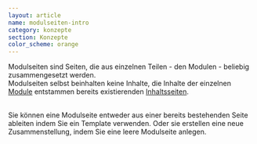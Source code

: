 ```yaml
---
layout: article
name: modulseiten-intro
category: konzepte
section: Konzepte
color_scheme: orange
---
```


Modulseiten sind Seiten, die aus einzelnen Teilen - den Modulen - beliebig zusammengesetzt werden.<br />
Modulseiten selbst beinhalten keine Inhalte, die Inhalte der einzelnen <a href="module.html">Module</a> entstammen bereits existierenden <a href="inhaltsseiten.html">Inhaltsseiten</a>.<br /><br />

Sie können eine Modulseite entweder aus einer bereits bestehenden Seite ableiten indem Sie ein Template verwenden. Oder sie erstellen eine neue Zusammenstellung, indem Sie eine leere Modulseite anlegen.<br />

